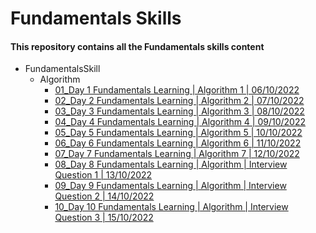 # Fundamentals Skills

#### This repository contains all the Fundamentals skills content


- FundamentalsSkill
    - Algorithm
        - [01_Day 1 Fundamentals Learning | Algorithm 1 | 06/10/2022](https://github.com/rohit-753/FundamentalsSkill/tree/main/01_Day%201%20Fundamentals%20Learning)
        - [02_Day 2 Fundamentals Learning | Algorithm 2 | 07/10/2022](https://github.com/rohit-753/FundamentalsSkill/tree/main/02_Day%202%20of%20Fundamentals%20Learning)
        - [03_Day 3 Fundamentals Learning | Algorithm 3 | 08/10/2022](https://github.com/rohit-753/FundamentalsSkill/tree/main/03_Day%203%20of%20Fundamentals%20Learning)
        - [04_Day 4 Fundamentals Learning | Algorithm 4 | 09/10/2022](https://github.com/rohit-753/FundamentalsSkill/tree/main/04_Day%204%20of%20Fundamentals%20Learning)
        - [05_Day 5 Fundamentals Learning | Algorithm 5 | 10/10/2022](https://github.com/rohit-753/FundamentalsSkill/tree/main/05_Day%205%20of%20Fundamentals%20Learning)
        - [06_Day 6 Fundamentals Learning | Algorithm 6 | 11/10/2022](https://github.com/rohit-753/FundamentalsSkill/tree/main/06_Day%206%20of%20Fundamentals%20Learning)
        - [07_Day 7 Fundamentals Learning | Algorithm 7 | 12/10/2022](https://github.com/rohit-753/FundamentalsSkill/tree/main/07_Day%207%20of%20Fundamentals%20Learning)
        - [08_Day 8 Fundamentals Learning | Algorithm | Interview Question 1 | 13/10/2022](https://github.com/rohitranjan753/FundamentalsSkill/tree/main/08_Day%208%20of%20Fundamentals%20Learning)
        - [09_Day 9 Fundamentals Learning | Algorithm | Interview Question 2 | 14/10/2022](https://github.com/rohitranjan753/FundamentalsSkill/tree/main/09_Day%209%20of%20Fundamentals%20Learning)
        - [10_Day 10 Fundamentals Learning | Algorithm | Interview Question 3 | 15/10/2022](https://github.com/rohitranjan753/FundamentalsSkill/tree/main/10_Day%2010%20of%20Fundamentals%20Learning)
